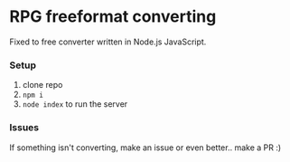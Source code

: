 # RPG freeformat converting

Fixed to free converter written in Node.js JavaScript.

### Setup

1. clone repo
2. `npm i`
3. `node index` to run the server

### Issues

If something isn't converting, make an issue or even better.. make a PR :)
